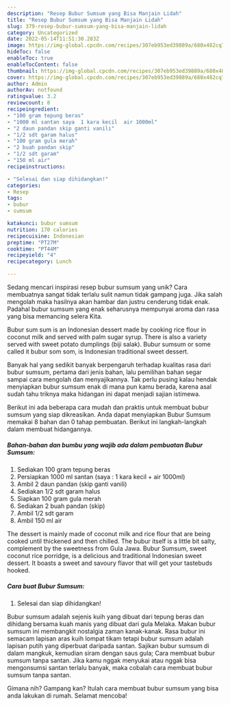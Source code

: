 ```yaml
---
description: "Resep Bubur Sumsum yang Bisa Manjain Lidah"
title: "Resep Bubur Sumsum yang Bisa Manjain Lidah"
slug: 379-resep-bubur-sumsum-yang-bisa-manjain-lidah
category: Uncategorized
date: 2022-05-14T11:51:30.283Z
image: https://img-global.cpcdn.com/recipes/307eb953ed39889a/680x482cq70/bubur-sumsum-foto-resep-utama.jpg
hideToc: false
enableToc: true
enableTocContent: false
thumbnail: https://img-global.cpcdn.com/recipes/307eb953ed39889a/680x482cq70/bubur-sumsum-foto-resep-utama.jpg
cover: https://img-global.cpcdn.com/recipes/307eb953ed39889a/680x482cq70/bubur-sumsum-foto-resep-utama.jpg
author: Admin
authorAv: notfound
ratingvalue: 3.2
reviewcount: 8
recipeingredient:
- "100 gram tepung beras"
- "1000 ml santan saya  1 kara kecil  air 1000ml"
- "2 daun pandan skip ganti vanili"
- "1/2 sdt garam halus"
- "100 gram gula merah"
- "2 buah pandan skip"
- "1/2 sdt garam"
- "150 ml air"
recipeinstructions:

- "Selesai dan siap dihidangkan!"
categories:
- Resep
tags:
- bubur
- sumsum

katakunci: bubur sumsum 
nutrition: 170 calories
recipecuisine: Indonesian
preptime: "PT27M"
cooktime: "PT44M"
recipeyield: "4"
recipecategory: Lunch

---
```





Sedang mencari inspirasi resep bubur sumsum yang unik? Cara membuatnya sangat tidak terlalu sulit namun tidak gampang juga. Jika salah mengolah maka hasilnya akan hambar dan justru cenderung tidak enak. Padahal bubur sumsum yang enak seharusnya mempunyai aroma dan rasa yang bisa memancing selera Kita.





Bubur sum sum is an Indonesian dessert made by cooking rice flour in coconut milk and served with palm sugar syrup. There is also a variety served with sweet potato dumplings (biji salak). Bubur sumsum or some called it bubur som som, is Indonesian traditional sweet dessert.

Banyak hal yang sedikit banyak berpengaruh terhadap kualitas rasa dari bubur sumsum, pertama dari jenis bahan, lalu pemilihan bahan segar sampai cara mengolah dan menyajikannya. Tak perlu pusing kalau hendak menyiapkan bubur sumsum enak di mana pun kamu berada, karena asal sudah tahu triknya maka hidangan ini dapat menjadi sajian istimewa.






Berikut ini ada beberapa cara mudah dan praktis untuk membuat bubur sumsum yang siap dikreasikan. Anda dapat menyiapkan Bubur Sumsum memakai 8 bahan dan 0 tahap pembuatan. Berikut ini langkah-langkah dalam membuat hidangannya.

<!--inarticleads1-->

##### Bahan-bahan dan bumbu yang wajib ada dalam pembuatan Bubur Sumsum:

1. Sediakan 100 gram tepung beras
1. Persiapkan 1000 ml santan (saya : 1 kara kecil + air 1000ml)
1. Ambil 2 daun pandan (skip ganti vanili)
1. Sediakan 1/2 sdt garam halus
1. Siapkan 100 gram gula merah
1. Sediakan 2 buah pandan (skip)
1. Ambil 1/2 sdt garam
1. Ambil 150 ml air


The dessert is mainly made of coconut milk and rice flour that are being cooked until thickened and then chilled. The bubur itself is a little bit salty, complement by the sweetness from Gula Jawa. Bubur Sumsum, sweet coconut rice porridge, is a delicious and traditional Indonesian sweet dessert. It boasts a sweet and savoury flavor that will get your tastebuds hooked. 

<!--inarticleads2-->

##### Cara buat Bubur Sumsum:


1. Selesai dan siap dihidangkan!

Bubur sumsum adalah sejenis kuih yang dibuat dari tepung beras dan dihidang bersama kuah manis yang dibuat dari gula Melaka. Makan bubur sumsum ini membangkit nostalgia zaman kanak-kanak. Rasa bubur ini semacam lapisan aras kuih lompat tikam tetapi bubur sumsum adalah lapisan putih yang diperbuat daripada santan. Sajikan bubur sumsum di dalam mangkuk, kemudian siram dengan saus gula; Cara membuat bubur sumsum tanpa santan. Jika kamu nggak menyukai atau nggak bisa mengonsumsi santan terlalu banyak, maka cobalah cara membuat bubur sumsum tanpa santan. 

Gimana nih? Gampang kan? Itulah cara membuat bubur sumsum yang bisa anda lakukan di rumah. Selamat mencoba!
